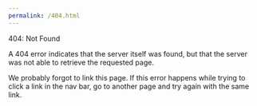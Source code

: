 ```yaml
---
permalink: /404.html
---
```

404: Not Found

A 404 error indicates that the server itself was found, but that the server was not able to retrieve the requested page.

We probably forgot to link this page. If this error happens while trying to click a link in the nav bar,
go to another page and try again with the same link.
